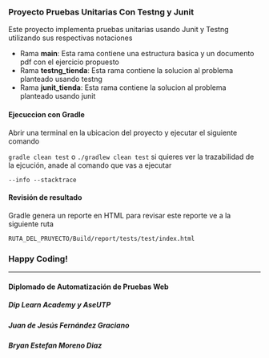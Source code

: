 ### Proyecto Pruebas Unitarias Con Testng y Junit

Este proyecto implementa pruebas unitarias usando Junit y Testng utilizando sus respectivas notaciones

- Rama **main**: Esta rama contiene una estructura basica y un documento pdf con el ejercicio propuesto
- Rama **testng_tienda**: Esta rama contiene la solucion al problema planteado usando  testng
- Rama **junit_tienda**: Esta rama contiene la solucion al problema planteado usando  junit

####  Ejecuccion con Gradle

Abrir una terminal en la ubicacion del proyecto  y ejecutar el siguiente comando

`gradle clean test`
o
`./gradlew clean test`
si quieres ver la trazabilidad de la ejcución, anade al comando que vas a ejecutar

`--info --stacktrace`

#### Revisión de resultado

Gradle genera un reporte en HTML para revisar este reporte ve a la siguiente ruta

`RUTA_DEL_PRUYECTO/Build/report/tests/test/index.html`

### Happy Coding!


------------

#### Diplomado de Automatización de Pruebas Web
##### Dip Learn Academy y AseUTP
##### Juan de Jesús Fernández Graciano
##### Bryan Estefan Moreno Diaz
